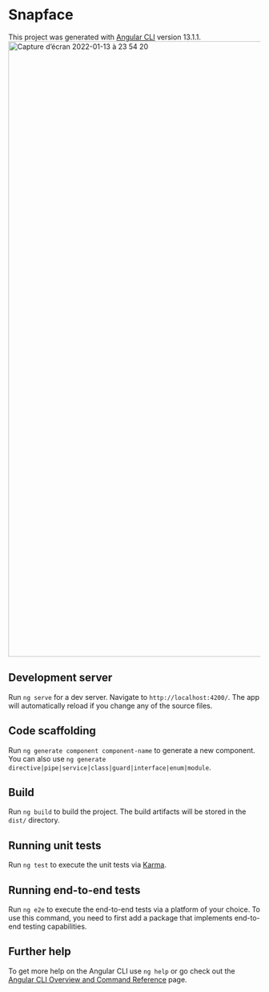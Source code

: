 # Snapface

This project was generated with [Angular CLI](https://github.com/angular/angular-cli) version 13.1.1.
<img width="1227" alt="Capture d’écran 2022-01-13 à 23 54 20" src="https://user-images.githubusercontent.com/18016644/149421750-29391766-f9b6-4197-96bb-f693dc304944.png">


## Development server

Run `ng serve` for a dev server. Navigate to `http://localhost:4200/`. The app will automatically reload if you change any of the source files.

## Code scaffolding

Run `ng generate component component-name` to generate a new component. You can also use `ng generate directive|pipe|service|class|guard|interface|enum|module`.

## Build

Run `ng build` to build the project. The build artifacts will be stored in the `dist/` directory.

## Running unit tests

Run `ng test` to execute the unit tests via [Karma](https://karma-runner.github.io).

## Running end-to-end tests

Run `ng e2e` to execute the end-to-end tests via a platform of your choice. To use this command, you need to first add a package that implements end-to-end testing capabilities.

## Further help

To get more help on the Angular CLI use `ng help` or go check out the [Angular CLI Overview and Command Reference](https://angular.io/cli) page.
